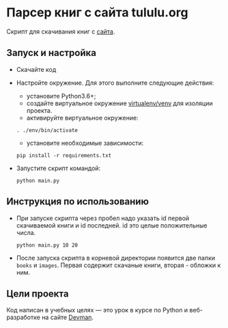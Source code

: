 # Парсер книг с сайта tululu.org

Скрипт для скачивания книг с [сайта](tululu.org).

## Запуск и настройка

- Скачайте код
- Настройте окружение. Для этого выполните следующие действия:
    - установите Python3.6+;
    - создайте виртуальное окружение [virtualenv/venv](https://docs.python.org/3/library/venv.html) для изоляции проекта.
    - активируйте виртуальное окружение:
  
    ```
    . ./env/bin/activate
    ```
    - установите необходимые зависимости:

    ```
    pip install -r requirements.txt
    ```
- Запустите скрипт командой:
    ```
    python main.py
    ```
## Инструкция по использованию

- При запуске скрипта через пробел надо указать id первой скачиваемой книги и id последней. id это целые положительные числа.
	```
    python main.py 10 20
    ```
- После запуска скрипта в корневой директории появится две папки `books` и `images`. Первая содержит скачаные книги, вторая - обложки к ним.

## Цели проекта

Код написан в учебных целях — это урок в курсе по Python и веб-разработке на сайте [Devman](https://dvmn.org).
